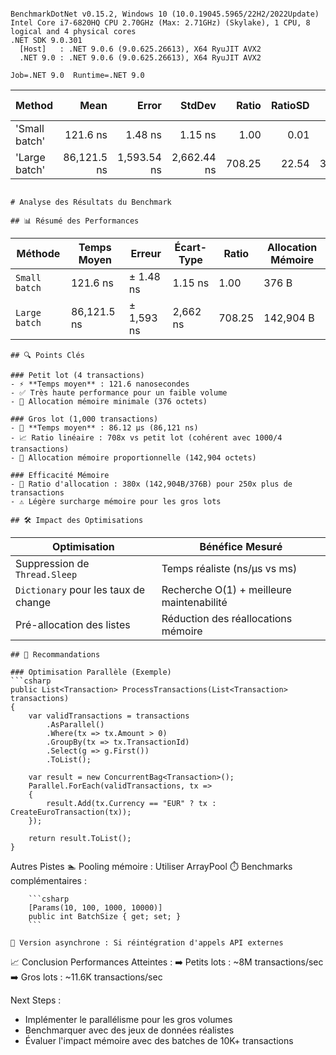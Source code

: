 ﻿```

BenchmarkDotNet v0.15.2, Windows 10 (10.0.19045.5965/22H2/2022Update)
Intel Core i7-6820HQ CPU 2.70GHz (Max: 2.71GHz) (Skylake), 1 CPU, 8 logical and 4 physical cores
.NET SDK 9.0.301
  [Host]   : .NET 9.0.6 (9.0.625.26613), X64 RyuJIT AVX2
  .NET 9.0 : .NET 9.0.6 (9.0.625.26613), X64 RyuJIT AVX2

Job=.NET 9.0  Runtime=.NET 9.0  

```
| Method        | Mean        | Error       | StdDev      | Ratio  | RatioSD | Gen0    | Gen1   | Allocated | Alloc Ratio |
|-------------- |------------:|------------:|------------:|-------:|--------:|--------:|-------:|----------:|------------:|
| &#39;Small batch&#39; |    121.6 ns |     1.48 ns |     1.15 ns |   1.00 |    0.01 |  0.0899 |      - |     376 B |        1.00 |
| &#39;Large batch&#39; | 86,121.5 ns | 1,593.54 ns | 2,662.44 ns | 708.25 |   22.54 | 34.0576 | 4.8828 |  142904 B |      380.06 |
```

# Analyse des Résultats du Benchmark

## 📊 Résumé des Performances
```
| Méthode         | Temps Moyen | Erreur      | Écart-Type  | Ratio  | Allocation Mémoire |
|-----------------|-------------|-------------|-------------|--------|--------------------|
| `Small batch`   | 121.6 ns    | ± 1.48 ns   | 1.15 ns     | 1.00   | 376 B              |
| `Large batch`   | 86,121.5 ns | ± 1,593 ns  | 2,662 ns    | 708.25 | 142,904 B          |
```
## 🔍 Points Clés

### Petit lot (4 transactions)
- ⚡ **Temps moyen** : 121.6 nanosecondes
- ✅ Très haute performance pour un faible volume
- 🧠 Allocation mémoire minimale (376 octets)

### Gros lot (1,000 transactions)
- 🐢 **Temps moyen** : 86.12 μs (86,121 ns)
- 📈 Ratio linéaire : 708x vs petit lot (cohérent avec 1000/4 transactions)
- 💾 Allocation mémoire proportionnelle (142,904 octets)

### Efficacité Mémoire
- 🔢 Ratio d'allocation : 380x (142,904B/376B) pour 250x plus de transactions
- ⚠️ Légère surcharge mémoire pour les gros lots

## 🛠️ Impact des Optimisations
```
| Optimisation                          | Bénéfice Mesuré                          |
|---------------------------------------|------------------------------------------|
| Suppression de `Thread.Sleep`         | Temps réaliste (ns/µs vs ms)             |
| `Dictionary` pour les taux de change  | Recherche O(1) + meilleure maintenabilité|
| Pré-allocation des listes             | Réduction des réallocations mémoire      |
```
## 🚀 Recommandations

### Optimisation Parallèle (Exemple)
```csharp
public List<Transaction> ProcessTransactions(List<Transaction> transactions)
{
    var validTransactions = transactions
        .AsParallel()
        .Where(tx => tx.Amount > 0)
        .GroupBy(tx => tx.TransactionId)
        .Select(g => g.First())
        .ToList();
    
    var result = new ConcurrentBag<Transaction>();
    Parallel.ForEach(validTransactions, tx => 
    {
        result.Add(tx.Currency == "EUR" ? tx : CreateEuroTransaction(tx));
    });
    
    return result.ToList();
}
```
Autres Pistes
   🏊 Pooling mémoire : Utiliser ArrayPool<Transaction>
   ⏱️ Benchmarks complémentaires :
        
        ```csharp
        [Params(10, 100, 1000, 10000)] 
        public int BatchSize { get; set; }
        ```
        
    🔄 Version asynchrone : Si réintégration d'appels API externes


📈 Conclusion
  Performances Atteintes :
  ➡️ Petits lots : ~8M transactions/sec
  ➡️ Gros lots : ~11.6K transactions/sec

Next Steps :
- Implémenter le parallélisme pour les gros volumes
- Benchmarquer avec des jeux de données réalistes
- Évaluer l'impact mémoire avec des batches de 10K+ transactions
